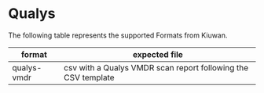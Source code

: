 # Qualys

The following table represents the supported Formats from Kiuwan.

| format      | expected file                                                 |
| ----------- | ------------------------------------------------------------- |
| qualys-vmdr | csv with a Qualys VMDR scan report following the CSV template |
